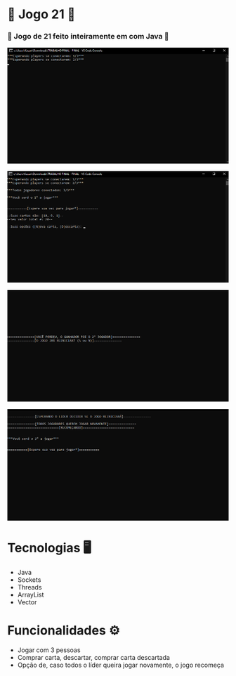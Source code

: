 # 🎲 Jogo 21 🎲 

### 🎲 Jogo de 21 feito inteiramente em com Java  🎲


![](https://github.com/kaugoncalves/Jogo-21/blob/main/print%201.png?raw=true)


![](https://github.com/kaugoncalves/Jogo-21/blob/main/print%202.png?raw=true)

![](https://github.com/kaugoncalves/Jogo-21/blob/main/print3.png?raw=true)

![](https://github.com/kaugoncalves/Jogo-21/blob/main/print%204.png?raw=true)





# Tecnologias 🖥️
- Java
- Sockets
- Threads
- ArrayList
- Vector

# Funcionalidades ⚙️
- Jogar com 3 pessoas
- Comprar carta, descartar, comprar carta descartada
- Opção de, caso todos o líder queira jogar novamente, o jogo recomeça


